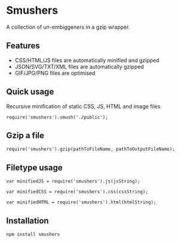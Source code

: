 # Smushers

A collection of un-embiggeners in a gzip wrapper.

## Features
* CSS/HTML/JS files are automatically minified and gzipped
* JSON/SVG/TXT/XML files are automatically gzipped
* GIF/JPG/PNG files are optimised

## Quick usage
Recursive minification of static CSS, JS, HTML and image files

    require('smushers').smush('./public');

## Gzip a file

    require('smushers').gzip(pathToFileName, pathToOutputFileName);


## Filetype usage

    var minifiedJS = require('smushers').js(jsString);

    var minifiedCSS = require('smushers').css(cssString);

    var minifiedHTML = require('smushers').html(htmlString);


## Installation

    npm install smushers